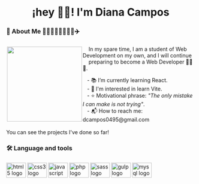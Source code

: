 <h1 align="center">¡hey 👋🐸! I'm Diana Campos</h1>

###

<h3 align="left">👤 About Me 👩🇲🇽🏋️‍♀️😼🍕🎶✈️</h3>

###

<img align="left" height="200" style="margin:2px" src="https://media.tenor.com/ZmZ7UKIc0soAAAAC/anonymous-anonymous-bites-back.gif"/>

<p align="left">
  &nbsp&nbsp&nbsp&nbspIn my spare time, I am a student of Web Development on my own, and I will continue &nbsp&nbsp&nbsp preparing to become a Web Developer 👩‍💻🤞.
</p>
<p>
  &nbsp&nbsp&nbsp- 📚 I’m currently learning React.<br>
  &nbsp&nbsp&nbsp- 👀 I'm interested in learn Vite.<br>
  &nbsp&nbsp&nbsp- ⭐ Motivational phrase: <em>"The only mistake I can make is not trying"</em>.<br>
  &nbsp&nbsp&nbsp- 📬 How to reach me: dcampos0495@gmail.com<br><br>
  You can see the projects I've done so far!</p>

###

<h3 align="left">🛠 Language and tools</h3>

###

<div align="left">
  <img src="https://cdn.jsdelivr.net/gh/devicons/devicon/icons/html5/html5-original.svg" height="40" width="52" alt="html5 logo"  />
  <img src="https://cdn.jsdelivr.net/gh/devicons/devicon/icons/css3/css3-original.svg" height="40" width="52" alt="css3 logo"  />
  <img src="https://cdn.jsdelivr.net/gh/devicons/devicon/icons/javascript/javascript-original.svg" height="40" width="52" alt="javascript logo"  />
  <img src="https://cdn.jsdelivr.net/gh/devicons/devicon/icons/php/php-original.svg" height="40" width="52" alt="php logo"  />
  <img src="https://cdn.jsdelivr.net/gh/devicons/devicon/icons/sass/sass-original.svg" height="40" width="52" alt="sass logo"  />
  <img src="https://cdn.jsdelivr.net/gh/devicons/devicon/icons/gulp/gulp-plain.svg" height="40" width="52" alt="gulp logo"  />
  <img src="https://cdn.jsdelivr.net/gh/devicons/devicon/icons/mysql/mysql-original.svg" height="40" width="52" alt="mysql logo"  />
</div>
